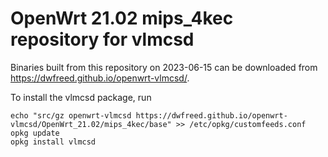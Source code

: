 OpenWrt 21.02 mips_4kec repository for vlmcsd
========

Binaries built from this repository on 2023-06-15 can be downloaded from <https://dwfreed.github.io/openwrt-vlmcsd/>.

To install the vlmcsd package, run

```
echo "src/gz openwrt-vlmcsd https://dwfreed.github.io/openwrt-vlmcsd/OpenWrt_21.02/mips_4kec/base" >> /etc/opkg/customfeeds.conf
opkg update
opkg install vlmcsd
```
